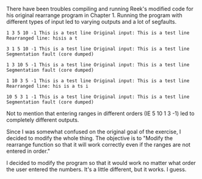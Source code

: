 There have been troubles compiling and running Reek's modified code for his
original rearrange program in Chapter 1. Running the program with different
types of input led to varying outputs and a lot of segfaults.

`1 3 5 10 -1
This is a test line
Original input: This is a test line
Rearranged line: hisis a t`

`3 1 5 10 -1
This is a test line
Original input: This is a test line
Segmentation fault (core dumped)`

`1 3 10 5 -1
This is a test line
Original input: This is a test line
Segmentation fault (core dumped)`

`1 10 3 5 -1
This is a test line
Original input: This is a test line
Rearranged line: his is a ts i`

`10 5 3 1 -1
This is a test line
Original input: This is a test line
Segmentation fault (core dumped)`

Not to mention that entering ranges in different orders (IE 5 10 1 3 -1) led
to completely different outputs.

Since I was somewhat confused on the original goal of the exercise, I decided
to modify the whole thing. The objective is to "Modify the rearrange function
so that it will work correctly even if the ranges are not entered in order."

I decided to modify the program so that it would work no matter what order the
user entered the numbers. It's a little different, but it works. I guess.

